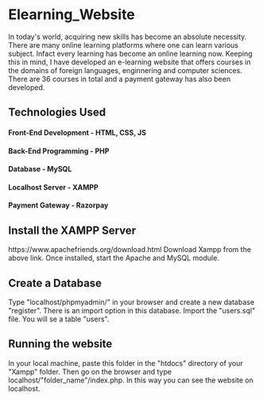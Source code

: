 # Elearning_Website
In today's world, acquiring new skills has become an absolute necessity. There are many online learning platforms where one can learn various subject. Infact every learning has become an online learning now. Keeping this in mind, I have developed an e-learning website that offers courses in the domains of foreign languages, enginnering and computer sciences. There are 36 courses in total and a payment gateway has also been developed.

<h2>Technologies Used</h2>
<h4>Front-End Development - HTML, CSS, JS</h4>
<h4>Back-End Programming - PHP</h4>
<h4>Database - MySQL</h4>
<h4>Localhost Server - XAMPP</h4>
<h4>Payment Gateway - Razorpay</h4>

<h2>Install the XAMPP Server</h2>
https://www.apachefriends.org/download.html
Download Xampp from the above link. Once installed, start the Apache and MySQL module.

<h2>Create a Database</h2>
Type "localhost/phpmyadmin/" in your browser and create a new database "register". There is an import option in this database. Import the "users.sql" file. You will se a table "users".

<h2>Running the website</h2>
In your local machine, paste this folder in the "htdocs" directory of your "Xampp" folder. Then go on the browser and type localhost/"folder_name"/index.php. In this way you can see the website on localhost.


